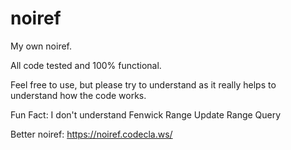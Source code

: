 # noiref
My own noiref.

All code tested and 100% functional.

Feel free to use, but please try to understand as it really helps to understand how the code works.

Fun Fact: I don't understand Fenwick Range Update Range Query

Better noiref: https://noiref.codecla.ws/
